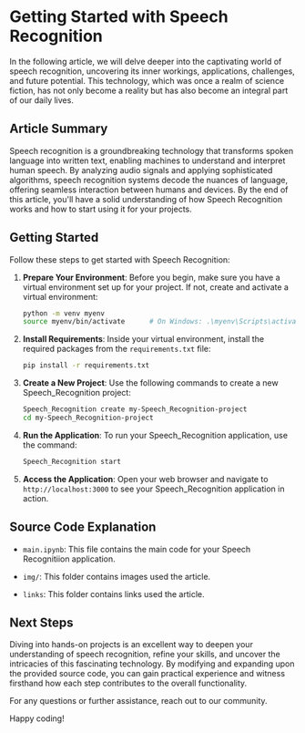 # Getting Started with Speech Recognition

In the following article, we will delve deeper into the captivating world of speech recognition, uncovering its inner workings, applications, challenges, and future potential. This technology, which was once a realm of science fiction, has not only become a reality but has also become an integral part of our daily lives.

## Article Summary

Speech recognition is a groundbreaking technology that transforms spoken language into written text, enabling machines to understand and interpret human speech. By analyzing audio signals and applying sophisticated algorithms, speech recognition systems decode the nuances of language, offering seamless interaction between humans and devices. By the end of this article, you'll have a solid understanding of how Speech Recognition works and how to start using it for your projects.

## Getting Started

Follow these steps to get started with Speech Recognition:

1. **Prepare Your Environment**: Before you begin, make sure you have a virtual environment set up for your project. If not, create and activate a virtual environment:

    ```sh
    python -m venv myenv
    source myenv/bin/activate      # On Windows: .\myenv\Scripts\activate
    ```

2. **Install Requirements**: Inside your virtual environment, install the required packages from the `requirements.txt` file:

    ```sh
    pip install -r requirements.txt
    ```

3. **Create a New Project**: Use the following commands to create a new Speech_Recognition project:

    ```sh
    Speech_Recognition create my-Speech_Recognition-project
    cd my-Speech_Recognition-project
    ```

4. **Run the Application**: To run your Speech_Recognition application, use the command:

    ```sh
    Speech_Recognition start
    ```

5. **Access the Application**: Open your web browser and navigate to `http://localhost:3000` to see your Speech_Recognition application in action.

## Source Code Explanation


- `main.ipynb`: This file contains the main code for your Speech Recognitiion application. 

- `img/`: This folder contains images used the article.

- `links`: This folder contains links used the article.


## Next Steps

Diving into hands-on projects is an excellent way to deepen your understanding of speech recognition, refine your skills, and uncover the intricacies of this fascinating technology. By modifying and expanding upon the provided source code, you can gain practical experience and witness firsthand how each step contributes to the overall functionality. 

For any questions or further assistance, reach out to our community.

Happy coding!
